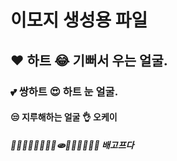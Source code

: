 # 이모지 생성용 파일

## ❤️ 하트 😂 기뻐서 우는 얼굴.
### 💕 쌍하트 😍 하트 눈 얼굴.
#### 😒 지루해하는 얼굴 👌 오케이
##### 🍔🥐🥪🥙🥐🥚🍳🧇🫓🌯🍗🍖🥫🥠🥡 배고프다